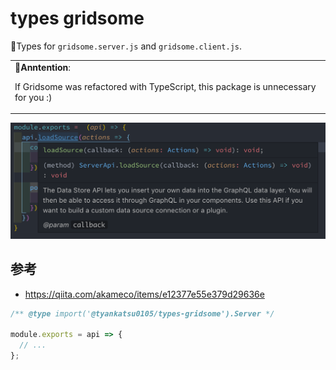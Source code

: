# types gridsome

💙Types for `gridsome.server.js` and `gridsome.client.js`.

<table><td>
<b>🚧Anntention</b>:
<p>If Gridsome was refactored with TypeScript, this package is unnecessary for you :)</p>
</td></table>

![demo](https://raw.githubusercontent.com/tyankatsu0105/types-gridsome/master/assets/demo.png)

## 参考

- https://qiita.com/akameco/items/e12377e55e379d29636e

```js
/** @type import('@tyankatsu0105/types-gridsome').Server */

module.exports = api => {
  // ...
};
```
